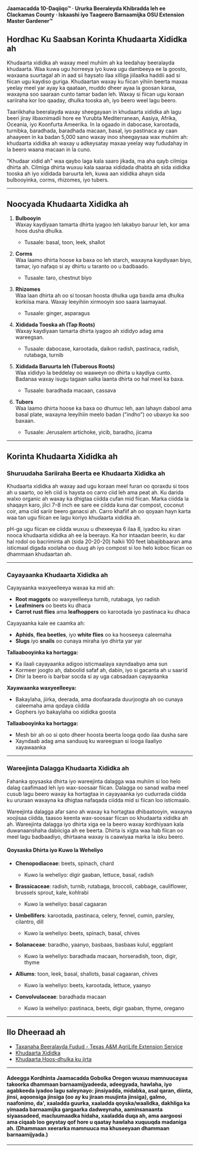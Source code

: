 #### Jaamacadda 10-Daqiiqo™ · Ururka Beeraleyda Khibradda leh ee Clackamas County · Iskaashi iyo Taageero Barnaamijka OSU Extension Master Gardener™

## Hordhac Ku Saabsan Korinta Khudaarta Xididka ah

Khudaarta xididka ah waxay meel muhiim ah ka leedahay beeralayda khudaarta. Waa kuwa ugu horreeya iyo kuwa ugu dambeeya ee la goosto, waxaana suurtagal ah in aad sii haysato ilaa xilliga jiilaalka haddii aad si fiican ugu kaydiso guriga. Khudaartan waxay ku fiican yihiin beerta maxaa yeelay meel yar ayay ka qaataan, muddo dheer ayaa la goosan karaa, waxayna soo saaraan cunto tamar badan leh. Waxay si fiican ugu koraan sariiraha kor loo qaaday, dhulka tooska ah, iyo beero weel lagu beero.

Taariikhaha beeralayda waxay sheegayaan in khudaarta xididka ah lagu beeri jiray ilbaxnimadii hore ee Yurubta Mediterranean, Aasiya, Afrika, Oceania, iyo Koonfurta Ameerika. In la ogaado in dabocase, karootada, turnibka, baradhada, baradhada macaan, basal, iyo pastinaca ay caan ahaayeen in ka badan 5,000 sano waxay inoo sheegaysaa wax muhiim ah: khudaarta xididka ah waxay u adkeysatay maxaa yeelay way fududahay in la beero waana macaan in la cuno.

"Khudaar xidid ah" waa qaybo laga kala saaro jikada, ma aha qayb cilmiga dhirta ah. Cilmiga dhirta wuxuu kala saaraa xididada dhabta ah sida xididka tooska ah iyo xididada baruurta leh, kuwa aan xididka ahayn sida bulbooyinka, corms, rhizomes, iyo tubers.

---

## Noocyada Khudaarta Xididka ah

1. **Bulbooyin**  
   Waxay kaydiyaan tamarta dhirta iyagoo leh lakabyo baruur leh, kor ama hoos dusha dhulka.  
   - Tusaale: basal, toon, leek, shallot

2. **Corms**  
   Waa laamo dhirta hoose ka baxa oo leh starch, waxayna kaydiyaan biyo, tamar, iyo nafaqo si ay dhirtu u taranto oo u badbaado.  
   - Tusaale: taro, chestnut biyo

3. **Rhizomes**  
   Waa laan dhirta ah oo si toosan hoosta dhulka uga baxda ama dhulka korkiisa mara. Waxay leeyihiin xirmooyin soo saara laamayaal.  
   - Tusaale: ginger, asparagus

4. **Xididada Tooska ah (Tap Roots)**  
   Waxay kaydiyaan tamarta dhirta iyagoo ah xididyo adag ama wareegsan.  
   - Tusaale: dabocase, karootada, daikon radish, pastinaca, radish, rutabaga, turnib

5. **Xididada Baruurta leh (Tuberous Roots)**  
   Waa xididyo la beddelay oo waaweyn oo dhirta u kaydiya cunto. Badanaa waxay isugu tagaan salka laanta dhirta oo hal meel ka baxa.  
   - Tusaale: baradhada macaan, cassava

6. **Tubers**  
   Waa laamo dhirta hoose ka baxa oo dhumuc leh, aan lahayn dabool ama basal plate, waxayna leeyihiin meelo badan ("indho") oo ubaxyo ka soo baxaan.  
   - Tusaale: Jerusalem artichoke, yicib, baradho, jicama

---

## Korinta Khudaarta Xididka ah

### Shuruudaha Sariiraha Beerta ee Khudaarta Xididka ah

Khudaarta xididka ah waxay aad ugu koraan meel furan oo qoraxdu si toos ah u saarto, oo leh ciid is haysta oo carro ciid leh ama peat ah. Ku darida walxo organic ah waxay ka dhigtaa ciidda cufan mid fiican. Marka ciidda la shaqayn karo, jilci 7–8 inch ee sare ee ciidda kuna dar compost, coconut coir, ama ciid sariir beero ganacsi ah. Carro khafiif ah oo qoyaan hayn karta waa tan ugu fiican ee lagu koriyo khudaarta xididka ah.

pH-ga ugu fiican ee ciidda wuxuu u dhexeeyaa 6 ilaa 8, iyadoo ku xiran nooca khudaarta xididka ah ee la beerayo. Ka hor intaadan beerin, ku dar hal rodol oo bacriminta ah (sida 20-20-20) halkii 100 feet labajibbaaran ama isticmaal digada xoolaha oo duug ah iyo compost si loo helo koboc fiican oo dhammaan khudaartan ah.

---

### Cayayaanka Khudaarta Xididka ah

Cayayaanka waxyeelleeya waxaa ka mid ah:
- **Root maggots** oo waxyeelleeya turnib, rutabaga, iyo radish
- **Leafminers** oo beets ku dhaca
- **Carrot rust flies** ama **leafhoppers** oo karootada iyo pastinaca ku dhaca

Cayayaanka kale ee caamka ah:
- **Aphids**, **flea beetles**, iyo **white flies** oo ka hooseeya caleemaha
- **Slugs** iyo **snails** oo cunaya miraha iyo dhirta yar yar

**Tallaabooyinka ka hortagga:**
- Ka ilaali cayayaanka adigoo isticmaalaya xayndaabyo ama sun
- Kormeer joogto ah, daboolid safaf ah, dabin, iyo si gacanta ah u saarid
- Dhir la beero is barbar socda si ay uga cabsadaan cayayaanka

**Xayawaanka waxyeelleeya:**
- Bakaylaha, jiirka, deerada, ama doofaarada duurjoogta ah oo cunaya caleemaha ama qodaya ciidda
- Gophers iyo bakaylaha oo xididka goosta

**Tallaabooyinka ka hortagga:**
- Mesh bir ah oo si qoto dheer hoosta beerta looga qodo ilaa dusha sare
- Xayndaab adag ama sanduuq ku wareegsan si looga ilaaliyo xayawaanka

---

### Wareejinta Dalagga Khudaarta Xididka ah

Fahanka qoysaska dhirta iyo wareejinta dalagga waa muhiim si loo helo dalag caafimaad leh iyo wax-soosaar fiican. Dalagga oo sanad walba meel cusub lagu beero waxay ka hortagtaa in cayayaanka iyo cudurrada ciidda ku ururaan waxayna ka dhigtaa nafaqada ciidda mid si fiican loo isticmaalo.

Wareejinta dalagga afar sano ah waxay ka hortagtaa dhibaatooyin, waxayna xoojisaa ciidda, taasoo keenta wax-soosaar fiican oo khudaarta xididka ah ah. Wareejinta dalagga iyo dhirta xiga ee la beero waxay kordhiyaan kala duwanaanshaha dabiiciga ah ee beerta. Dhirta is xigta waa hab fiican oo meel lagu badbaadiyo, dhirtaana waxay is caawiyaa marka la isku beero.

#### Qoysaska Dhirta iyo Kuwo la Weheliyo

- **Chenopodiaceae**: beets, spinach, chard  
  - Kuwo la weheliyo: digir gaaban, lettuce, basal, radish

- **Brassicaceae**: radish, turnib, rutabaga, broccoli, cabbage, cauliflower, brussels sprout, kale, kohlrabi  
  - Kuwo la weheliyo: basal cagaaran

- **Umbellifers**: karootada, pastinaca, celery, fennel, cumin, parsley, cilantro, dill  
  - Kuwo la weheliyo: beets, spinach, basal, chives

- **Solanaceae**: baradho, yaanyo, basbaas, basbaas kulul, eggplant  
  - Kuwo la weheliyo: baradhada macaan, horseradish, toon, digir, thyme

- **Alliums**: toon, leek, basal, shallots, basal cagaaran, chives  
  - Kuwo la weheliyo: beets, karootada, lettuce, yaanyo

- **Convolvulaceae**: baradhada macaan  
  - Kuwo la weheliyo: pastinaca, beets, digir gaaban, thyme, oregano

---

## Ilo Dheeraad ah

- [Taxanaha Beeralayda Fudud - Texas A&M AgriLife Extension Service](https://aggie-horticulture.tamu.edu/vegetable/easy-gardening-series/)
- [Khudaarta Xididka](https://ag.umass.edu/sites/ag.umass.edu/files/fact-sheets/pdf/root_crops.pdf)
- [Khudaarta Hoos-dhulka ku jirta](https://washingtoncountymastergardeners.org/wp-content/uploads/2024/04/Root-Crops-Vegetable-Underground.pdf)

---

#### Adeegga Kordhinta Jaamacadda Gobolka Oregon wuxuu mamnuucayaa takoorka dhammaan barnaamijyadeeda, adeegyada, hawlaha, iyo agabkeeda iyadoo lagu saleynayo: jinsiyadda, midabka, asal qaran, diinta, jinsi, aqoonsiga jinsiga (oo ay ku jiraan muujinta jinsiga), galmo, naafonimo, da', xaaladda guurka, xaaladda qoyska/waalidka, dakhliga ka yimaada barnaamijka gargaarka dadweynaha, aaminsanaanta siyaasadeed, macluumaadka hidaha, xaaladda duqa ah, ama aargoosi ama ciqaab loo geystay qof hore u qaatay hawlaha xuquuqda madaniga ah. (Dhammaan xeerarka mamnuuca ma khuseeyaan dhammaan barnaamijyada.)
---